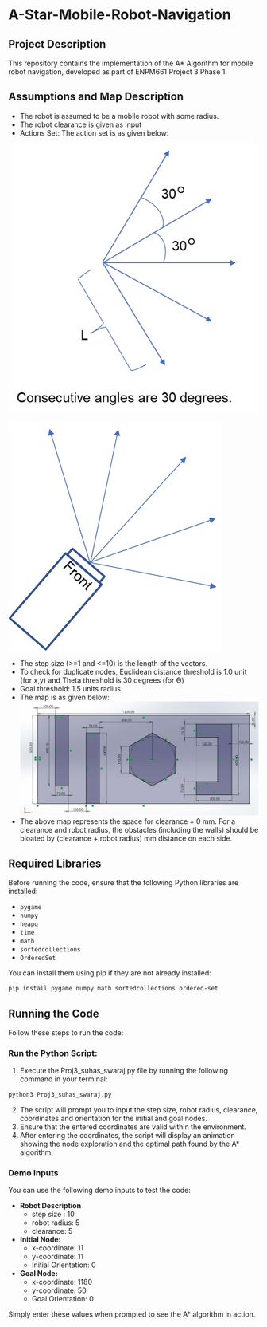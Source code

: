 # A-Star-Mobile-Robot-Navigation

## Project Description
This repository contains the implementation of the A* Algorithm for mobile robot navigation, developed as part of ENPM661 Project 3 Phase 1.

## Assumptions and Map Description
- The robot is assumed to be a mobile robot with some radius.
- The robot clearance is given as input
- Actions Set: The action set is as given below:
  
![alt text](https://github.com/suhasnagaraj99/A-Star-Mobile-Robot-Navigation/blob/main/661p3p1_action_set1.png?raw=true)

![alt text](https://github.com/suhasnagaraj99/A-Star-Mobile-Robot-Navigation/blob/main/661p3p1_action_set2.png?raw=true)

- The step size (>=1 and <=10) is the length of the vectors.
- To check for duplicate nodes, Euclidean distance threshold is 1.0 unit (for x,y) and Theta threshold is 30 degrees (for Ѳ)
- Goal threshold: 1.5 units radius
- The map is as given below:
![alt text](https://github.com/suhasnagaraj99/Dijkstra-Point-Robot-Navigation/blob/main/661p2_map.png?raw=true)
- The above map represents the space for clearance = 0 mm. For a clearance and robot radius, the obstacles (including the walls) should be bloated by (clearance + robot radius) mm distance on each side.

## Required Libraries
Before running the code, ensure that the following Python libraries are installed:

- `pygame`
- `numpy`
- `heapq`
- `time`
- `math`
- `sortedcollections`
- `OrderedSet`

You can install them using pip if they are not already installed:

```bash
pip install pygame numpy math sortedcollections ordered-set
```

## Running the Code
Follow these steps to run the code:

### Run the Python Script:

1. Execute the Proj3_suhas_swaraj.py file by running the following command in your terminal:

```bash
python3 Proj3_suhas_swaraj.py
```
2. The script will prompt you to input the step size, robot radius, clearance, coordinates and orientation for the initial and goal nodes.
3. Ensure that the entered coordinates are valid within the environment.
4. After entering the coordinates, the script will display an animation showing the node exploration and the optimal path found by the A* algorithm.

### Demo Inputs

You can use the following demo inputs to test the code:
- **Robot Description**
  - step size : 10
  - robot radius: 5
  - clearance: 5
- **Initial Node:**
  - x-coordinate: 11
  - y-coordinate: 11
  - Initial Orientation: 0
- **Goal Node:**
  - x-coordinate: 1180
  - y-coordinate: 50
  - Goal Orientation: 0

Simply enter these values when prompted to see the A* algorithm in action.
